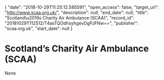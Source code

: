 {
  "date": "2018-10-29T11:25:12.585591", 
  "open_access": false, 
  "target_url": "http://www.scaa.org.uk/", 
  "description": null, 
  "end_date": null, 
  "title": "Scotland\u2019s Charity Air Ambulance (SCAA)", 
  "record_id": "20181029T112512/T4asTQOdhsyhgevDgPJFNw==", 
  "publisher": "scaa.org.uk", 
  "start_date": null
}

# Scotland’s Charity Air Ambulance (SCAA)

None